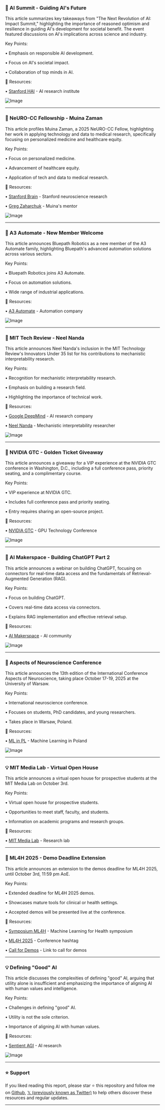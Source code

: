 ### 🤖 AI Summit - Guiding AI's Future

This article summarizes key takeaways from "The Next Revolution of AI: Impact Summit," highlighting the importance of reasoned optimism and resilience in guiding AI's development for societal benefit.  The event featured discussions on AI's implications across science and industry.

Key Points:

•  Emphasis on responsible AI development.


•  Focus on AI's societal impact.


•  Collaboration of top minds in AI.


🔗 Resources:

• [Stanford HAI](https://x.com/StanfordHAI) -  AI research institute


![Image](https://pbs.twimg.com/media/G0cWCJ7bwAAQrMI?format=jpg&name=small)


---

### 🤖  NeURO-CC Fellowship - Muina Zaman

This article profiles Muina Zaman, a 2025 NeURO-CC Fellow, highlighting her work in applying technology and data to medical research, specifically focusing on personalized medicine and healthcare equity.

Key Points:

•  Focus on personalized medicine.


•  Advancement of healthcare equity.


•  Application of tech and data to medical research.


🔗 Resources:

• [Stanford Brain](https://x.com/StanfordBrain) - Stanford neuroscience research


• [Greg Zaharchuk](https://x.com/GregZ_MD) -  Muina's mentor


![Image](https://pbs.twimg.com/media/G0cVwpwbgAInxrz?format=jpg&name=small)


---

### 🤖 A3 Automate - New Member Welcome

This article announces Bluepath Robotics as a new member of the A3 Automate family, highlighting Bluepath's advanced automation solutions across various sectors.

Key Points:

•  Bluepath Robotics joins A3 Automate.


•  Focus on automation solutions.


•  Wide range of industrial applications.


🔗 Resources:

• [A3 Automate](https://x.com/a3automate) - Automation company


![Image](https://pbs.twimg.com/media/G0bnsXgXYAA75NE?format=jpg&name=small)


---

### 🤖 MIT Tech Review - Neel Nanda

This article announces Neel Nanda's inclusion in the MIT Technology Review's Innovators Under 35 list for his contributions to mechanistic interpretability research.

Key Points:

•  Recognition for mechanistic interpretability research.


•  Emphasis on building a research field.


•  Highlighting the importance of technical work.



🔗 Resources:

• [Google DeepMind](https://x.com/GoogleDeepMind) - AI research company


• [Neel Nanda](https://x.com/NeelNanda5) -  Mechanistic interpretability researcher


![Image](https://pbs.twimg.com/media/G0Vekj9b0AAmpaC?format=jpg&name=small)



---

### 🚀 NVIDIA GTC - Golden Ticket Giveaway

This article announces a giveaway for a VIP experience at the NVIDIA GTC conference in Washington, D.C., including a full conference pass, priority seating, and a complimentary course.

Key Points:

•  VIP experience at NVIDIA GTC.


•  Includes full conference pass and priority seating.


•  Entry requires sharing an open-source project.


🔗 Resources:

• [NVIDIA GTC](https://x.com/NVIDIAGTC) - GPU Technology Conference


![Image](https://pbs.twimg.com/media/G0aw2MCXgAEXvPz?format=jpg&name=small)


---

### 🤖 AI Makerspace - Building ChatGPT Part 2

This article announces a webinar on building ChatGPT, focusing on connectors for real-time data access and the fundamentals of Retrieval-Augmented Generation (RAG).

Key Points:

•  Focus on building ChatGPT.


•  Covers real-time data access via connectors.


•  Explains RAG implementation and effective retrieval setup.


🔗 Resources:

• [AI Makerspace](https://x.com/AIMakerspace) -  AI community


![Image](https://pbs.twimg.com/media/G0bj_rGbAAAeLa4?format=jpg&name=small)


---

### 🤖 Aspects of Neuroscience Conference

This article announces the 13th edition of the International Conference Aspects of Neuroscience,  taking place October 17-19, 2025 at the University of Warsaw.

Key Points:

•  International neuroscience conference.


•  Focuses on students, PhD candidates, and young researchers.


•  Takes place in Warsaw, Poland.



🔗 Resources:

• [ML in PL](https://x.com/MLinPL) - Machine Learning in Poland


![Image](https://pbs.twimg.com/media/G0bNGR0WIAAcSg0?format=jpg&name=small)


---

### 💡 MIT Media Lab - Virtual Open House

This article announces a virtual open house for prospective students at the MIT Media Lab on October 3rd.

Key Points:

•  Virtual open house for prospective students.


•  Opportunities to meet staff, faculty, and students.


•  Information on academic programs and research groups.



🔗 Resources:

• [MIT Media Lab](https://x.com/medialab) -  Research lab


---

### 🤖 ML4H 2025 - Demo Deadline Extension

This article announces an extension to the demos deadline for ML4H 2025, until October 3rd, 11:59 pm AoE.

Key Points:

•  Extended deadline for ML4H 2025 demos.


•  Showcases mature tools for clinical or health settings.


•  Accepted demos will be presented live at the conference.


🔗 Resources:

• [Symposium ML4H](https://x.com/SymposiumML4H) -  Machine Learning for Health symposium


• [ML4H 2025](https://x.com/hashtag/ML4H2025?src=hashtag_click) - Conference hashtag


• [Call for Demos](https://t.co/fNPnqL10BT) -  Link to call for demos


---

### 💡 Defining "Good" AI

This article discusses the complexities of defining "good" AI, arguing that utility alone is insufficient and emphasizing the importance of aligning AI with human values and intelligence.

Key Points:

•  Challenges in defining "good" AI.


•  Utility is not the sole criterion.


•  Importance of aligning AI with human values.


🔗 Resources:

• [Sentient AGI](https://x.com/SentientAGI) -  AI research


![Image](https://pbs.twimg.com/media/G0arOxcagAAeYyE?format=png&name=small)


---

### ⭐️ Support

If you liked reading this report, please star ⭐️ this repository and follow me on [Github](https://github.com/Drix10), [𝕏 (previously known as Twitter)](https://x.com/DRIX_10_) to help others discover these resources and regular updates.

---